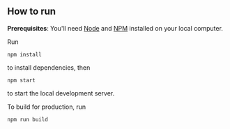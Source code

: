 ## How to run

**Prerequisites**: You'll need [Node](https://nodejs.org) and [NPM](https://docs.npmjs.com/downloading-and-installing-node-js-and-npm) installed on your local computer.

Run

```
npm install
```

to install dependencies, then

```
npm start
```

to start the local development server.

To build for production, run

```
npm run build
```

